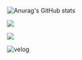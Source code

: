 ![Anurag's GitHub stats](https://github-readme-stats.vercel.app/api?username=nullisdefined&show_icons=true&theme=noctis_minimus)

<a href="https://hits.seeyoufarm.com"><img src="https://hits.seeyoufarm.com/api/count/incr/badge.svg?url=https%3A%2F%2Fgithub.com%2Fnullisdefined%2F&count_bg=%23333333&title_bg=%23333333&icon=github.svg&icon_color=%23EEEEEE&title=hits&edge_flat=false"/></a>

<a href="mailto:jaeuu.dev@gmail.com"><img src="https://img.shields.io/badge/Gmail-d14836?style=round-square&logo=Gmail&logoColor=white&link=jaeuu.dev@gmail.com"/></a>

<img alt="velog" src ="https://img.shields.io/badge/velog.svg?&style=for-the-badge&logo=velog&logoColor=#20C997"/>
